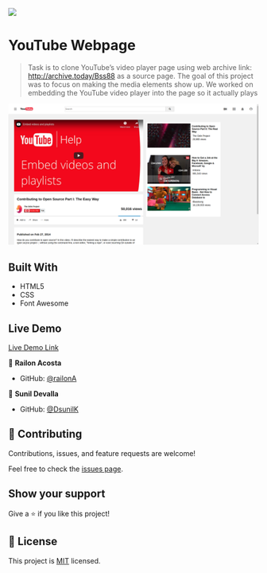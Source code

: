 ![](https://img.shields.io/badge/Microverse-blueviolet)

# YouTube Webpage
> Task is to clone YouTube’s video player page using web archive link: http://archive.today/Bss88 as a source page. The goal of this project was to focus on making the media elements show up. We worked on embedding the YouTube video player into the page so it actually plays

![screenshot](./img/app_screenshot.png)
 
## Built With

- HTML5
- CSS
- Font Awesome

## Live Demo

[Live Demo Link](https://railona.github.io/youtube-simulator-page/)

👤 **Railon Acosta**

- GitHub: [@railonA](https://github.com/RailonA)


👤 **Sunil Devalla**

- GitHub: [@DsunilK](https://github.com/DsunilK)

## 🤝 Contributing

Contributions, issues, and feature requests are welcome!

Feel free to check the [issues page](https://github.com/RailonA/youtube-simulator-page/issues).

## Show your support

Give a ⭐️ if you like this project!

## 📝 License

This project is [MIT](LICENSE) licensed.


